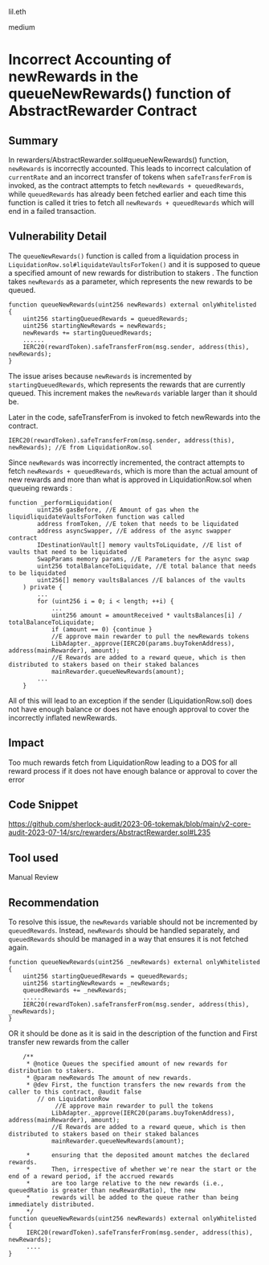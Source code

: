 lil.eth

medium

# Incorrect Accounting of newRewards in the queueNewRewards() function of AbstractRewarder Contract
## Summary
In rewarders/AbstractRewarder.sol#queueNewRewards() function, `newRewards` is incorrectly accounted. This leads to incorrect calculation of `currentRate`  and an incorrect transfer of tokens when `safeTransferFrom` is invoked, as the contract attempts to fetch `newRewards + queuedRewards`, while `queuedRewards` has already been fetched earlier and each time this function is called it tries to fetch all `newRewards + queuedRewards` which will end in a failed transaction.

## Vulnerability Detail
The `queueNewRewards()` function is called from a liquidation process in `LiquidationRow.sol#liquidateVaultsForToken()` and it is supposed to queue a specified amount of new rewards for distribution to stakers . The function takes `newRewards` as a parameter, which represents the new rewards to be queued.

```solidity
function queueNewRewards(uint256 newRewards) external onlyWhitelisted {
    uint256 startingQueuedRewards = queuedRewards;
    uint256 startingNewRewards = newRewards;
    newRewards += startingQueuedRewards;
    ......
    IERC20(rewardToken).safeTransferFrom(msg.sender, address(this), newRewards);
}
```
The issue arises because `newRewards` is incremented by `startingQueuedRewards`, which represents the rewards that are currently queued. This increment makes the `newRewards` variable larger than it should be.

Later in the code, safeTransferFrom is invoked to fetch newRewards into the contract.
```solidity
IERC20(rewardToken).safeTransferFrom(msg.sender, address(this), newRewards); //E from LiquidationRow.sol
```
Since `newRewards` was incorrectly incremented, the contract attempts to fetch `newRewards + queuedRewards`, which is more than the actual amount of new rewards and more than what is approved in LiquidationRow.sol when queueing rewards : 
```solidity
function _performLiquidation(
        uint256 gasBefore, //E Amount of gas when the liquidliquidateVaultsForToken function was called
        address fromToken, //E token that needs to be liquidated
        address asyncSwapper, //E address of the async swapper contract
        IDestinationVault[] memory vaultsToLiquidate, //E list of vaults that need to be liquidated
        SwapParams memory params, //E Parameters for the async swap
        uint256 totalBalanceToLiquidate, //E total balance that needs to be liquidated
        uint256[] memory vaultsBalances //E balances of the vaults
    ) private {
        ... 
        for (uint256 i = 0; i < length; ++i) {
            ...
            uint256 amount = amountReceived * vaultsBalances[i] / totalBalanceToLiquidate; 
            if (amount == 0) {continue }
            //E approve main rewarder to pull the newRewards tokens
            LibAdapter._approve(IERC20(params.buyTokenAddress), address(mainRewarder), amount);
            //E Rewards are added to a reward queue, which is then distributed to stakers based on their staked balances
            mainRewarder.queueNewRewards(amount);
        ...
    }
```

All of this will lead to an exception if the sender (LiquidationRow.sol) does not have enough balance or does not have enough approval to cover the incorrectly inflated newRewards.


## Impact
Too much rewards fetch from LiquidationRow leading to a DOS for all reward process if it does not have enough balance  or approval to cover the error

## Code Snippet
https://github.com/sherlock-audit/2023-06-tokemak/blob/main/v2-core-audit-2023-07-14/src/rewarders/AbstractRewarder.sol#L235

## Tool used

Manual Review

## Recommendation
To resolve this issue, the `newRewards` variable should not be incremented by `queuedRewards`. Instead, `newRewards` should be handled separately, and `queuedRewards` should be managed in a way that ensures it is not fetched again.

```solidity
function queueNewRewards(uint256 _newRewards) external onlyWhitelisted {
    uint256 startingQueuedRewards = queuedRewards;
    uint256 startingNewRewards = _newRewards;
    queuedRewards += _newRewards;
    ......
    IERC20(rewardToken).safeTransferFrom(msg.sender, address(this), _newRewards);
}
```

OR it should be done as it is said in the description of the function and First transfer new rewards from the caller
```solidity
    /**
     * @notice Queues the specified amount of new rewards for distribution to stakers.
     * @param newRewards The amount of new rewards.
     * @dev First, the function transfers the new rewards from the caller to this contract, @audit false
        // on LiquidationRow       
             //E approve main rewarder to pull the tokens
            LibAdapter._approve(IERC20(params.buyTokenAddress), address(mainRewarder), amount);
            //E Rewards are added to a reward queue, which is then distributed to stakers based on their staked balances
            mainRewarder.queueNewRewards(amount);
     
     *      ensuring that the deposited amount matches the declared rewards.
     *      Then, irrespective of whether we're near the start or the end of a reward period, if the accrued rewards
     *      are too large relative to the new rewards (i.e., queuedRatio is greater than newRewardRatio), the new
     *      rewards will be added to the queue rather than being immediately distributed.
     */
function queueNewRewards(uint256 newRewards) external onlyWhitelisted {
     IERC20(rewardToken).safeTransferFrom(msg.sender, address(this), newRewards);
     ....
}
```